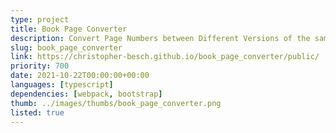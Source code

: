 ```yaml
---
type: project
title: Book Page Converter
description: Convert Page Numbers between Different Versions of the same Book.
slug: book_page_converter
link: https://christopher-besch.github.io/book_page_converter/public/
priority: 700
date: 2021-10-22T00:00:00+00:00
languages: [typescript]
dependencies: [webpack, bootstrap]
thumb: ../images/thumbs/book_page_converter.png
listed: true
---
```


